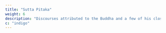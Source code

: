 ```yaml
---
title: "Sutta Pitaka"
weight: 6
description: "Discourses attributed to the Buddha and a few of his closest disciples containing the teachings of Theravada Buddhism"
c: "indigo"
---
```


